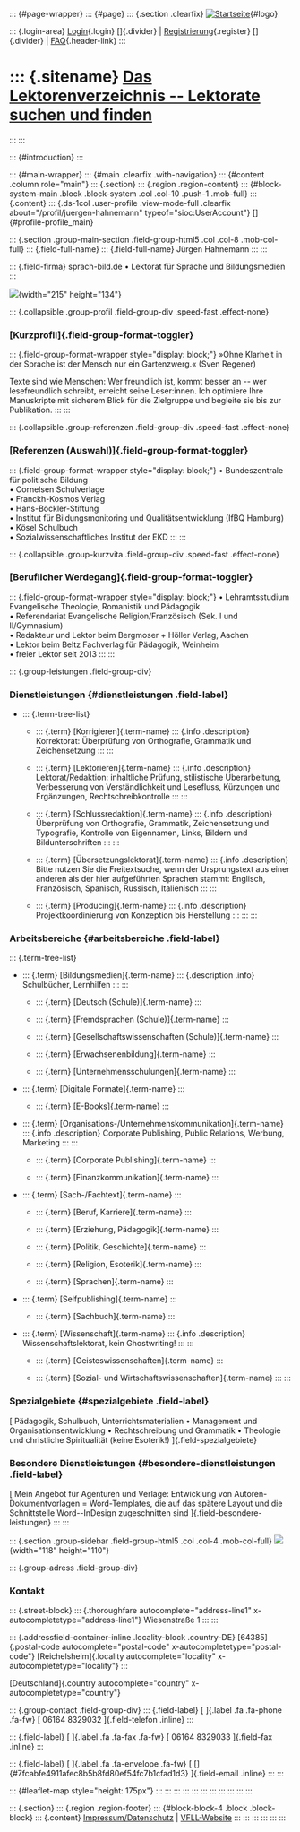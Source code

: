 ::: {#page-wrapper}
::: {#page}
::: {.section .clearfix}
[![Startseite](https://www.lektoren.de/sites/default/files/VfLL_logo.jpg)](/ "Startseite"){#logo}

::: {.login-area}
[Login](/user){.login} []{.divider} \|
[Registrierung](/user/register){.register} []{.divider} \|
[FAQ](/faq-page){.header-link}
:::

::: {.sitename}
[Das Lektorenverzeichnis -- Lektorate suchen und finden](/ "Startseite")
========================================================================
:::
:::

::: {#introduction}
:::

::: {#main-wrapper}
::: {#main .clearfix .with-navigation}
::: {#content .column role="main"}
::: {.section}
::: {.region .region-content}
::: {#block-system-main .block .block-system .col .col-10 .push-1 .mob-full}
::: {.content}
::: {.ds-1col .user-profile .view-mode-full .clearfix about="/profil/juergen-hahnemann" typeof="sioc:UserAccount"}
[]{#profile-profile_main}

::: {.section .group-main-section .field-group-html5 .col .col-8 .mob-col-full}
::: {.field-full-name}
::: {.field-full-name}
Jürgen Hahnemann
:::
:::

::: {.field-firma}
sprach-bild.de • Lektorat für Sprache und Bildungsmedien
:::

![](https://www.lektoren.de/sites/default/files/styles/profile-image-full/public/users/profile_img/bild_von_martin_16zu10.jpg?itok=lre8YPH7){width="215"
height="134"}

::: {.collapsible .group-profil .field-group-div .speed-fast .effect-none}
### [Kurzprofil]{.field-group-format-toggler}

::: {.field-group-format-wrapper style="display: block;"}
»Ohne Klarheit in der Sprache ist der Mensch nur ein Gartenzwerg.« (Sven
Regener)

Texte sind wie Menschen: Wer freundlich ist, kommt besser an -- wer
lesefreundlich schreibt, erreicht seine Leser:innen. Ich optimiere Ihre
Manuskripte mit sicherem Blick für die Zielgruppe und begleite sie bis
zur Publikation.
:::
:::

::: {.collapsible .group-referenzen .field-group-div .speed-fast .effect-none}
### [Referenzen (Auswahl)]{.field-group-format-toggler}

::: {.field-group-format-wrapper style="display: block;"}
• Bundeszentrale für politische Bildung\
• Cornelsen Schulverlage\
• Franckh-Kosmos Verlag\
• Hans-Böckler-Stiftung\
• Institut für Bildungsmonitoring und Qualitätsentwicklung (IfBQ
Hamburg)\
• Kösel Schulbuch\
• Sozialwissenschaftliches Institut der EKD
:::
:::

::: {.collapsible .group-kurzvita .field-group-div .speed-fast .effect-none}
### [Beruflicher Werdegang]{.field-group-format-toggler}

::: {.field-group-format-wrapper style="display: block;"}
• Lehramtsstudium Evangelische Theologie, Romanistik und Pädagogik\
• Referendariat Evangelische Religion/Französisch (Sek. I und
II/Gymnasium)\
• Redakteur und Lektor beim Bergmoser + Höller Verlag, Aachen\
• Lektor beim Beltz Fachverlag für Pädagogik, Weinheim\
• freier Lektor seit 2013
:::
:::

::: {.group-leistungen .field-group-div}
### Dienstleistungen {#dienstleistungen .field-label}

-   ::: {.term-tree-list}
    -   ::: {.term}
        [Korrigieren]{.term-name}
        ::: {.info .description}
        Korrektorat: Überprüfung von Orthografie, Grammatik und
        Zeichensetzung
        :::
        :::

    -   ::: {.term}
        [Lektorieren]{.term-name}
        ::: {.info .description}
        Lektorat/Redaktion: inhaltliche Prüfung, stilistische
        Überarbeitung, Verbesserung von Verständlichkeit und Lesefluss,
        Kürzungen und Ergänzungen, Rechtschreibkontrolle
        :::
        :::

    -   ::: {.term}
        [Schlussredaktion]{.term-name}
        ::: {.info .description}
        Überprüfung von Orthografie, Grammatik, Zeichensetzung und
        Typografie, Kontrolle von Eigennamen, Links, Bildern und
        Bildunterschriften
        :::
        :::

    -   ::: {.term}
        [Übersetzungslektorat]{.term-name}
        ::: {.info .description}
        Bitte nutzen Sie die Freitextsuche, wenn der Ursprungstext aus
        einer anderen als der hier aufgeführten Sprachen stammt:
        Englisch, Französisch, Spanisch, Russisch, Italienisch
        :::
        :::

    -   ::: {.term}
        [Producing]{.term-name}
        ::: {.info .description}
        Projektkoordinierung von Konzeption bis Herstellung
        :::
        :::
    :::

### Arbeitsbereiche {#arbeitsbereiche .field-label}

::: {.term-tree-list}
-   ::: {.term}
    [Bildungsmedien]{.term-name}
    ::: {.description .info}
    Schulbücher, Lernhilfen
    :::
    :::

    -   ::: {.term}
        [Deutsch (Schule)]{.term-name}
        :::

    -   ::: {.term}
        [Fremdsprachen (Schule)]{.term-name}
        :::

    -   ::: {.term}
        [Gesellschaftswissenschaften (Schule)]{.term-name}
        :::

    -   ::: {.term}
        [Erwachsenenbildung]{.term-name}
        :::

    -   ::: {.term}
        [Unternehmensschulungen]{.term-name}
        :::

-   ::: {.term}
    [Digitale Formate]{.term-name}
    :::

    -   ::: {.term}
        [E-Books]{.term-name}
        :::

-   ::: {.term}
    [Organisations-/Unternehmenskommunikation]{.term-name}
    ::: {.info .description}
    Corporate Publishing, Public Relations, Werbung, Marketing
    :::
    :::

    -   ::: {.term}
        [Corporate Publishing]{.term-name}
        :::

    -   ::: {.term}
        [Finanzkommunikation]{.term-name}
        :::

-   ::: {.term}
    [Sach-/Fachtext]{.term-name}
    :::

    -   ::: {.term}
        [Beruf, Karriere]{.term-name}
        :::

    -   ::: {.term}
        [Erziehung, Pädagogik]{.term-name}
        :::

    -   ::: {.term}
        [Politik, Geschichte]{.term-name}
        :::

    -   ::: {.term}
        [Religion, Esoterik]{.term-name}
        :::

    -   ::: {.term}
        [Sprachen]{.term-name}
        :::

-   ::: {.term}
    [Selfpublishing]{.term-name}
    :::

    -   ::: {.term}
        [Sachbuch]{.term-name}
        :::

-   ::: {.term}
    [Wissenschaft]{.term-name}
    ::: {.info .description}
    Wissenschaftslektorat, kein Ghostwriting!
    :::
    :::

    -   ::: {.term}
        [Geisteswissenschaften]{.term-name}
        :::

    -   ::: {.term}
        [Sozial- und Wirtschaftswissenschaften]{.term-name}
        :::
:::

### Spezialgebiete {#spezialgebiete .field-label}

[ Pädagogik, Schulbuch, Unterrichtsmaterialien • Management und
Organisationsentwicklung • Rechtschreibung und Grammatik • Theologie und
christliche Spiritualität (keine Esoterik!) ]{.field-spezialgebiete}

### Besondere Dienstleistungen {#besondere-dienstleistungen .field-label}

[ Mein Angebot für Agenturen und Verlage: Entwicklung von
Autoren-Dokumentvorlagen = Word-Templates, die auf das spätere Layout
und die Schnittstelle Word--InDesign zugeschnitten sind
]{.field-besondere-leistungen}
:::
:::

::: {.section .group-sidebar .field-group-html5 .col .col-4 .mob-col-full}
![](https://www.lektoren.de/sites/default/files/styles/logo/public/users/profile_logo/logo_email.jpg?itok=ol-Yv5Lv){width="118"
height="110"}

::: {.group-adress .field-group-div}
### Kontakt

::: {.street-block}
::: {.thoroughfare autocomplete="address-line1" x-autocompletetype="address-line1"}
Wiesenstraße 1
:::
:::

::: {.addressfield-container-inline .locality-block .country-DE}
[64385]{.postal-code autocomplete="postal-code"
x-autocompletetype="postal-code"} [Reichelsheim]{.locality
autocomplete="locality" x-autocompletetype="locality"}
:::

[Deutschland]{.country autocomplete="country"
x-autocompletetype="country"}

::: {.group-contact .field-group-div}
::: {.field-label}
[ ]{.label .fa .fa-phone .fa-fw} [ 06164 8329032 ]{.field-telefon
.inline}
:::

::: {.field-label}
[ ]{.label .fa .fa-fax .fa-fw} [ 06164 8329033 ]{.field-fax .inline}
:::

::: {.field-label}
[ ]{.label .fa .fa-envelope .fa-fw} [
[]{#7fcabfe4911afec8b5b8fd80ef54fc7b1cfad1d3} ]{.field-email .inline}
:::
:::

::: {#leaflet-map style="height: 175px"}
:::
:::
:::
:::
:::
:::
:::
:::
:::
:::
:::

::: {.section}
::: {.region .region-footer}
::: {#block-block-4 .block .block-block}
::: {.content}
[Impressum/Datenschutz](/impressum) \|
[VFLL-Website](http://www.vfll.de)
:::
:::
:::
:::
:::
:::

